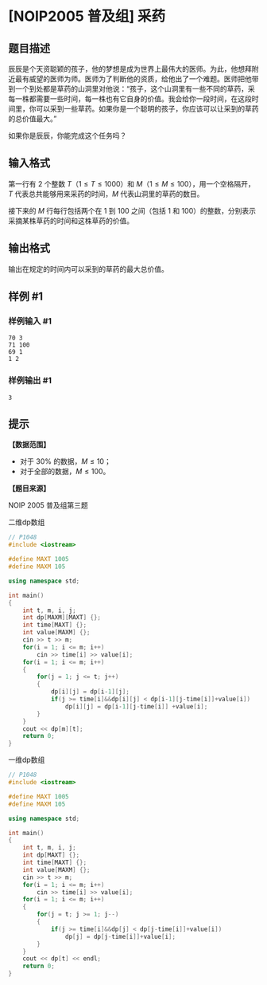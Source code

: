 # [NOIP2005 普及组] 采药

## 题目描述

辰辰是个天资聪颖的孩子，他的梦想是成为世界上最伟大的医师。为此，他想拜附近最有威望的医师为师。医师为了判断他的资质，给他出了一个难题。医师把他带到一个到处都是草药的山洞里对他说：“孩子，这个山洞里有一些不同的草药，采每一株都需要一些时间，每一株也有它自身的价值。我会给你一段时间，在这段时间里，你可以采到一些草药。如果你是一个聪明的孩子，你应该可以让采到的草药的总价值最大。”


如果你是辰辰，你能完成这个任务吗？

## 输入格式

第一行有 $2$ 个整数 $T$（$1 \le T \le 1000$）和 $M$（$1 \le  M \le 100$），用一个空格隔开，$T$ 代表总共能够用来采药的时间，$M$ 代表山洞里的草药的数目。

接下来的 $M$ 行每行包括两个在 $1$ 到 $100$ 之间（包括 $1$ 和 $100$）的整数，分别表示采摘某株草药的时间和这株草药的价值。

## 输出格式

输出在规定的时间内可以采到的草药的最大总价值。

## 样例 #1

### 样例输入 #1

```
70 3
71 100
69 1
1 2
```

### 样例输出 #1

```
3
```

## 提示

**【数据范围】**

- 对于 $30\%$ 的数据，$M \le 10$；
- 对于全部的数据，$M \le 100$。

**【题目来源】**

NOIP 2005 普及组第三题

二维dp数组
```cpp
// P1048
#include <iostream>

#define MAXT 1005
#define MAXM 105

using namespace std;

int main()
{
    int t, m, i, j;
    int dp[MAXM][MAXT] {};
    int time[MAXT] {};
    int value[MAXM] {};
    cin >> t >> m;
    for(i = 1; i <= m; i++)
        cin >> time[i] >> value[i];
    for(i = 1; i <= m; i++)
    {
        for(j = 1; j <= t; j++)
        {
            dp[i][j] = dp[i-1][j];
            if(j >= time[i]&&dp[i][j] < dp[i-1][j-time[i]]+value[i])
                dp[i][j] = dp[i-1][j-time[i]] +value[i];
        }
    }
    cout << dp[m][t];
    return 0;
}
```

一维dp数组
```cpp
// P1048
#include <iostream>

#define MAXT 1005
#define MAXM 105

using namespace std;

int main()
{
    int t, m, i, j;
    int dp[MAXT] {};
    int time[MAXT] {};
    int value[MAXM] {};
    cin >> t >> m;
    for(i = 1; i <= m; i++)
        cin >> time[i] >> value[i];
    for(i = 1; i <= m; i++)
    {
        for(j = t; j >= 1; j--)
        {
            if(j >= time[i]&&dp[j] < dp[j-time[i]]+value[i])
                dp[j] = dp[j-time[i]]+value[i];
        }
    }
    cout << dp[t] << endl;
    return 0;
}
```
